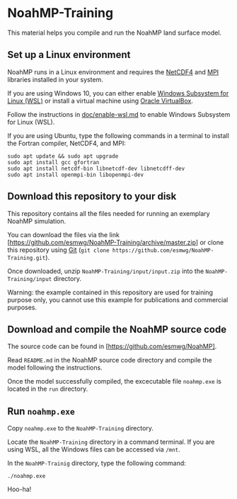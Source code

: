 # NoahMP-Training

This material helps you compile and run the NoahMP land surface model.

## Set up a Linux environment

NoahMP runs in a Linux environment and requires the [NetCDF4](https://www.unidata.ucar.edu/software/netcdf/) and [MPI](https://en.wikipedia.org/wiki/Message_Passing_Interface) libraries installed in your system.

If you are using Windows 10, you can either enable [Windows Subsystem for Linux (WSL)](https://docs.microsoft.com/en-us/windows/wsl/about) or install a virtual machine using [Oracle VirtualBox](https://www.virtualbox.org).

Follow the instructions in [doc/enable-wsl.md](doc/enable-wsl.md) to enable Windows Subsystem for Linux (WSL). 

If you are using Ubuntu, type the following commands in a terminal to install the Fortran compiler, NetCDF4, and MPI:
```
sudo apt update && sudo apt upgrade
sudo apt install gcc gfortran
sudo apt install netcdf-bin libnetcdf-dev libnetcdff-dev
sudo apt install openmpi-bin libopenmpi-dev
```

## Download this repository to your disk

This repository contains all the files needed for running an exemplary NoahMP simulation.

You can download the files via the link [https://github.com/esmwg/NoahMP-Training/archive/master.zip] or clone this repository using [Git](https://git-scm.com/) (`git clone https://github.com/esmwg/NoahMP-Training.git`).

Once downloaded, unzip `NoahMP-Training/input/input.zip` into the `NoahMP-Training/input` directory.

Warning: the example contained in this repository are used for training purpose only, you cannot use this example for publications and commercial purposes.

## Download and compile the NoahMP source code

The source code can be found in [https://github.com/esmwg/NoahMP].

Read `README.md` in the NoahMP source code directory and compile the model following the instructions.

Once the model successfully compiled, the excecutable file `noahmp.exe` is located in the `run` directory.


## Run `noahmp.exe`

Copy `noahmp.exe` to the `NoahMP-Training` directory.

Locate the `NoahMP-Training` directory in a command terminal. If you are using WSL, all the Windows files can be accessed via `/mnt`.

In the `NoahMP-Trainig` directory, type the following command:
```
./noahmp.exe
```

Hoo-ha!
